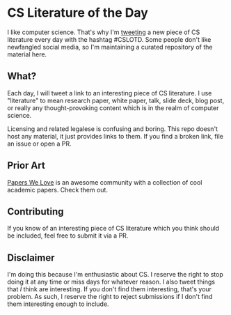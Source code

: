 # CS Literature of the Day

I like computer science. That's why I'm [tweeting](https://twitter.com/tyler_treat) a new piece of CS literature every day with the hashtag #CSLOTD. Some people don't like newfangled social media, so I'm maintaining a curated repository of the material here.

## What?

Each day, I will tweet a link to an interesting piece of CS literature. I use "literature" to mean research paper, white paper, talk, slide deck, blog post, or really any thought-provoking content which is in the realm of computer science.

Licensing and related legalese is confusing and boring. This repo doesn't host any material, it just provides links to them. If you find a broken link, file an issue or open a PR.

## Prior Art

[Papers We Love](http://paperswelove.org/) is an awesome community with a collection of cool academic papers. Check them out.

## Contributing

If you know of an interesting piece of CS literature which you think should be included, feel free to submit it via a PR.

## Disclaimer

I'm doing this because I'm enthusiastic about CS. I reserve the right to stop doing it at any time or miss days for whatever reason. I also tweet things that *I* think are interesting. If you don't find them interesting, that's your problem. As such, I reserve the right to reject submissions if I don't find them interesting enough to include.
